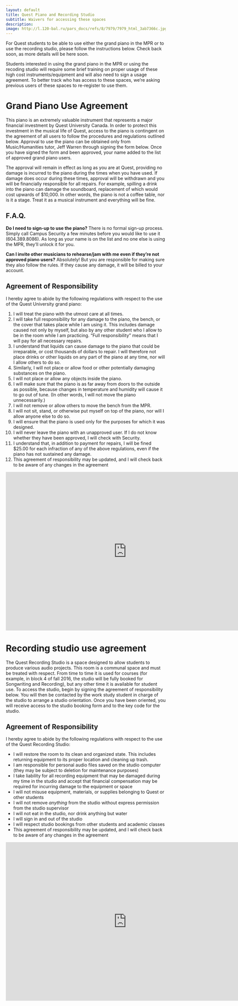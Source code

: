 ```yaml
---
layout: default
title: Quest Piano and Recording Studio
subtitle: Waivers for accessing these spaces
description: 
image: http://l.120-bal.ru/pars_docs/refs/8/7979/7979_html_3ab7366c.jpg
---
```


For Quest students to be able to use either the grand piano in the MPR or to use the recording studio, please follow the instructions below. Check back soon, as more details will be here soon.

Students interested in using the grand piano in the MPR or using the recoding studio will require some brief training on proper usage of these high cost instruments/equipment and will also need to sign a usage agreement. To better track who has access to these spaces, we’re asking previous users of these spaces to re-register to use them.

# Grand Piano Use Agreement

This piano is an extremely valuable instrument that represents a major financial investment by Quest University Canada. In order to protect this investment in the musical life of Quest, access to the piano is contingent on the agreement of all users to follow the procedures and regulations outlined below.  Approval to use the piano can be obtained only from Music/Humanities tutor, Jeff Warren through signing the form below. Once you have signed the form and been approved, your name added to the list of approved grand piano users.

The approval will remain in effect as long as you are at Quest, providing no damage is incurred to the piano during the times when you have used. If damage does occur during these times, approval will be withdrawn and you will be financially responsible for all repairs. For example, spilling a drink into the piano can damage the soundboard, replacement of which would cost upwards of $10,000. In other words, the piano is not a coffee table, nor is it a stage. Treat it as a musical instrument and everything will be fine.

## F.A.Q.

**Do I need to sign-up to use the piano?**
There is no formal sign-up process.  Simply call Campus Security a few minutes before you would like to use it (604.389.8086). As long as your name is on the list and no one else is using the MPR, they’ll unlock it for you.

**Can I invite other musicians to rehearse/jam with me even if they’re not approved piano users?**
Absolutely!  But you are responsible for making sure they also follow the rules.  If they cause any damage, it will be billed to your account.

## Agreement of Responsibility

I hereby agree to abide by the following regulations with respect to the use of the Quest University grand piano:

1.	I will treat the piano with the utmost care at all times.
2.	I will take full responsibility for any damage to the piano, the bench, or the cover that takes place while I am using it.  This includes damage caused not only by myself, but also by any other student who I allow to be in the room while I am practicing. “Full responsibility” means that I will pay for all necessary repairs.
3.	I understand that liquids can cause damage to the piano that could be irreparable, or cost thousands of dollars to repair.  I will therefore not place drinks or other liquids on any part of the piano at any time, nor will I allow others to do so.
4.	Similarly, I will not place or allow food or other potentially damaging substances on the piano.
5.	I will not place or allow any objects inside the piano.
6.	I will make sure that the piano is as far away from doors to the outside as possible, because changes in temperature and humidity will cause it to go out of tune. (In other words, I will not move the piano unnecessarily.)
7.	I will not remove or allow others to move the bench from the MPR.
8.	I will not sit, stand, or otherwise put myself on top of the piano, nor will I allow anyone else to do so.
9.	I will ensure that the piano is used only for the purposes for which it was designed.
10.	I will never leave the piano with an unapproved user.  If I do not know whether they have been approved, I will check with Security.
11.	I understand that, in addition to payment for repairs, I will be fined $25.00 for each infraction of any of the above regulations, even if the piano has not sustained any damage.
12.	This agreement of responsibility may be updated, and I will check back to be aware of any changes in the agreement

<iframe src="https://docs.google.com/forms/d/e/1FAIpQLScEQ7UNoY_OwgZA_fR0SKURLMOcs9xACFSkY0O3Lju3AaB6tQ/viewform?embedded=true" width="760" height="500" frameborder="0" marginheight="0" marginwidth="0">Loading...</iframe>

# Recording studio use agreement
The Quest Recording Studio is a space designed to allow students to produce various audio projects. This room is a communal space and must be treated with respect. From time to time it is used for courses (for example, in block 4 of fall 2016, the studio will be fully booked for Songwriting and Recording), but any other time it is available for student use. To access the studio, begin by signing the agreement of responsibility below. You will then be contacted by the work study student in charge of the studio to arrange a studio orientation. Once you have been oriented, you will receive access to the studio booking form and to the key code for the studio.

## Agreement of Responsibility

I hereby agree to abide by the following regulations with respect to the use of the Quest Recording Studio:

- I will restore the room to its clean and organized state. This includes returning equipment to its proper location and cleaning up trash.
- I am responsible for personal audio files saved on the studio computer (they may be subject to deletion for maintenance purposes)
- I take liability for all recording equipment that may be damaged during my time in the studio and accept that financial compensation may be required for incurring damage to the equipment or space
- I will not misuse equipment, materials, or supplies belonging to Quest or other students
- I will not remove *anything* from the studio without express permission from the studio supervisor
- I will not eat in the studio, nor drink anything but water
- I will sign in and out of the studio
- I will respect studio bookings from other students and academic classes
- This agreement of responsibility may be updated, and I will check back to be aware of any changes in the agreement

<iframe src="https://docs.google.com/forms/d/e/1FAIpQLSeQgd6Dx2rNI1ihvB5L-ujkXosTR_wDA18-uMthCoxzlNxgzQ/viewform?embedded=true" width="760" height="500" frameborder="0" marginheight="0" marginwidth="0">Loading...</iframe>

